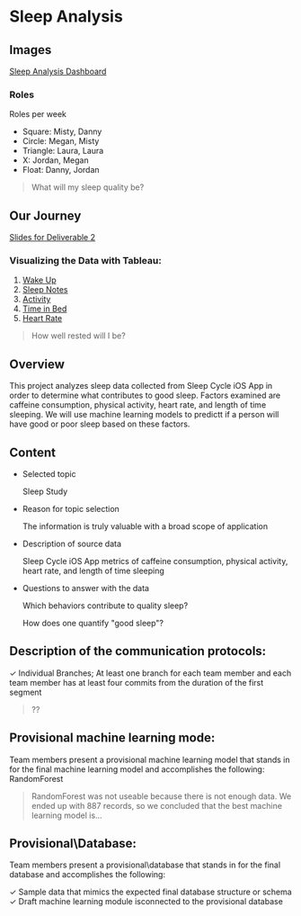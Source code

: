 # Sleep Analysis
## Images
[Sleep Analysis Dashboard](https://public.tableau.com/app/profile/misty.tomison/viz/SleepAnalysis_16403125127800/SleepAnalysis?publish=yes)

### Roles
Roles per week

 - Square:  Misty, Danny
 - Circle:  Megan, Misty
 - Triangle:  Laura, Laura
 - X:  Jordan, Megan
 - Float:  Danny, Jordan

> What will my sleep quality be?

## Our Journey

[Slides for Deliverable 2](https://docs.google.com/presentation/d/1j7FuZVb4ZCLHZEEQKor6bo9HhYAhEbjMTLDpLTC-69g/edit?usp=sharing)

### Visualizing the Data with Tableau:

1. [Wake Up](https://public.tableau.com/app/profile/megan.speaks/viz/WakeUp/WakeUp)
2. [Sleep Notes](https://public.tableau.com/app/profile/megan.speaks/viz/SleepNotes/SleepNotes)
3. [Activity](https://public.tableau.com/app/profile/megan.speaks/viz/Activity_16405816723450/Activity)
4. [Time in Bed](https://public.tableau.com/app/profile/megan.speaks/viz/TimeinBed/TimeinBed)
5. [Heart Rate](https://public.tableau.com/app/profile/megan.speaks/viz/HeartRate_16405815842860/HeartRate)

> How well rested will I be?

## Overview
This project analyzes sleep data collected from Sleep Cycle iOS App in order to determine what contributes to good sleep. Factors examined are caffeine consumption, physical activity, heart rate, and length of time sleeping. We will use machine learning models to predictt if a person will have good or poor sleep based on these factors.

## Content
- Selected topic

  Sleep Study
  
- Reason for topic selection
  
  The information is truly valuable with a broad scope of application
  
- Description of source data
  
  Sleep Cycle iOS App 
  metrics of caffeine consumption, physical activity, heart rate, and length of time sleeping
  
- Questions to answer with the data

  Which behaviors contribute to quality sleep?
  
  How does one quantify "good sleep"?
  
## Description of the communication protocols:

✓ Individual Branches; At least one branch for each team member and each team member has at least four commits from the duration of the first segment

> ??


## Provisional machine learning mode:
Team members present a provisional machine learning model that stands in for the final machine learning model and accomplishes the following:
RandomForest

> RandomForest was not useable because there is not enough data. We ended up with 887 records, so we concluded that the best machine learning model is...



## Provisional\Database:
Team members present a provisional\database that stands in for the final database and accomplishes the
following:

✓ Sample data that mimics the expected final database structure or schema
✓ Draft machine learning module isconnected to the provisional database
